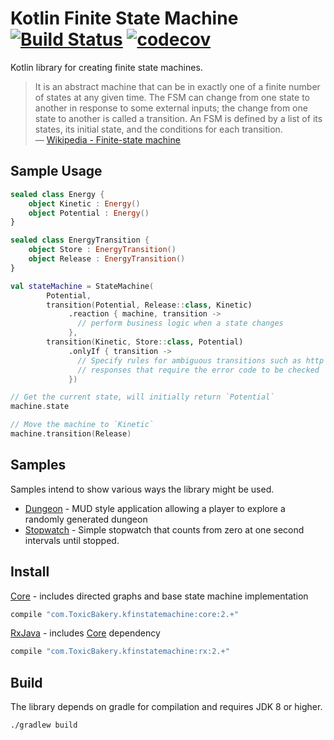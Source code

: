 # Kotlin Finite State Machine [![Build Status](https://travis-ci.org/ToxicBakery/kfin-state-machine.svg?branch=master)](https://travis-ci.org/ToxicBakery/kfin-state-machine) [![codecov](https://codecov.io/gh/ToxicBakery/kfin-state-machine/branch/master/graph/badge.svg)](https://codecov.io/gh/ToxicBakery/kfin-state-machine)
Kotlin library for creating finite state machines.

> It is an abstract machine that can be in exactly one of a finite number of states at any given time. The FSM can change from one state to another in response to some external inputs; the change from one state to another is called a transition. An FSM is defined by a list of its states, its initial state, and the conditions for each transition.  
> &mdash; [Wikipedia - Finite-state machine][1]

## Sample Usage
```kotlin
sealed class Energy {
    object Kinetic : Energy()
    object Potential : Energy()
}

sealed class EnergyTransition {
    object Store : EnergyTransition()
    object Release : EnergyTransition()
}

val stateMachine = StateMachine(
        Potential,
        transition(Potential, Release::class, Kinetic)
             .reaction { machine, transition -> 
               // perform business logic when a state changes
             },
        transition(Kinetic, Store::class, Potential)
             .onlyIf { transition ->
               // Specify rules for ambiguous transitions such as http 
               // responses that require the error code to be checked 
             })

// Get the current state, will initially return `Potential`
machine.state

// Move the machine to `Kinetic`
machine.transition(Release)
```

## Samples
Samples intend to show various ways the library might be used.

 * [Dungeon](samples/dungeon) - MUD style application allowing a player to explore a randomly generated dungeon
 * [Stopwatch](samples/stopwatch) - Simple stopwatch that counts from zero at one second intervals until stopped.

## Install
[Core](core) - includes directed graphs and base state machine implementation
```groovy
compile "com.ToxicBakery.kfinstatemachine:core:2.+"
```

[RxJava](rx) - includes [Core](core) dependency
```groovy
compile "com.ToxicBakery.kfinstatemachine:rx:2.+"
```

[1]:https://en.wikipedia.org/wiki/Finite-state_machine

## Build
The library depends on gradle for compilation and requires JDK 8 or higher.

`./gradlew build`